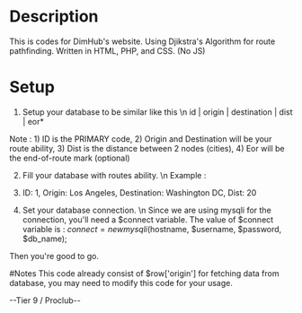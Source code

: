 # Description
This is codes for DimHub's website. Using Djikstra's Algorithm for route pathfinding. Written in HTML, PHP, and CSS. (No JS)

# Setup
1) Setup your database to be similar like this \n
id | origin | destination | dist | eor*

Note : 1) ID is the PRIMARY code, 2) Origin and Destination will be your route ability, 3) Dist is the distance between 2 nodes (cities), 4) Eor will be the end-of-route mark (optional)

2) Fill your database with routes ability. \n
Example :
1) ID: 1, Origin: Los Angeles, Destination: Washington DC, Dist: 20

3) Set your database connection. \n
Since we are using mysqli for the connection, you'll need a $connect variable.
The value of $connect variable is :
$connect = new mysqli($hostname, $username, $password, $db_name);

Then you're good to go.

#Notes
This code already consist of $row['origin'] for fetching data from database, you may need to modify this code for your usage.

--Tier 9 / Proclub--
